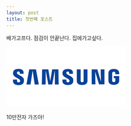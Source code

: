 ```yaml
---
layout: post
title: 첫번째 포스트
---
```

배가고프다. 점검이 안끝난다. 집에가고싶다.

![10만전자 가즈아!](/images/Samsung.png)

10만전자 가즈아!
